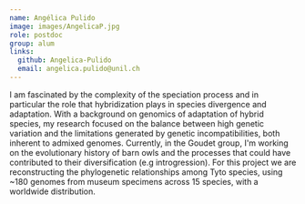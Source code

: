 ```yaml
---
name: Angélica Pulido  
image: images/AngelicaP.jpg
role: postdoc
group: alum
links:
  github: Angelica-Pulido
  email: angelica.pulido@unil.ch
---
```


I am fascinated by the complexity of the speciation process and in particular the role that hybridization plays in species divergence and adaptation. With a background on genomics of adaptation of hybrid species, my research focused on the balance between high genetic variation and the limitations generated by genetic incompatibilities, both inherent to admixed genomes.
Currently, in the Goudet group, I'm working on the evolutionary history of barn owls and the processes that could have contributed to their diversification (e.g introgression). For this project we are reconstructing the phylogenetic relationships among Tyto species, using ~180 genomes from museum specimens across 15 species, with a worldwide distribution.
